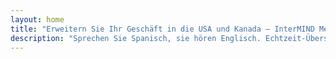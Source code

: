 ```yaml
---
layout: home
title: "Erweitern Sie Ihr Geschäft in die USA und Kanada — InterMIND Mexico"
description: "Sprechen Sie Spanisch, sie hören Englisch. Echtzeit-Übersetzung für mexikanische Unternehmen, die sich mit nordamerikanischen Partnern vernetzen."
---
```


<HeroSection
  title="Sprechen Sie **Spanisch**. <br>Sie hören **Englisch**. <br>Schließen Sie mehr Geschäfte ab."
  text="Verbinden Sie mexikanische Unternehmen mit US-amerikanischen und kanadischen Partnern durch Echtzeit-Sprachübersetzung.">
<NavButton buttonLabel="Mehr erfahren" buttonClass="brand" to="/" />
<NavButton buttonLabel="Assistent" buttonClass="alt" to="/chat" eventName="chat_assistant" />
</HeroSection>

<br>
<VideoPlayer src="/promo/demo-en-mx.mp4" />